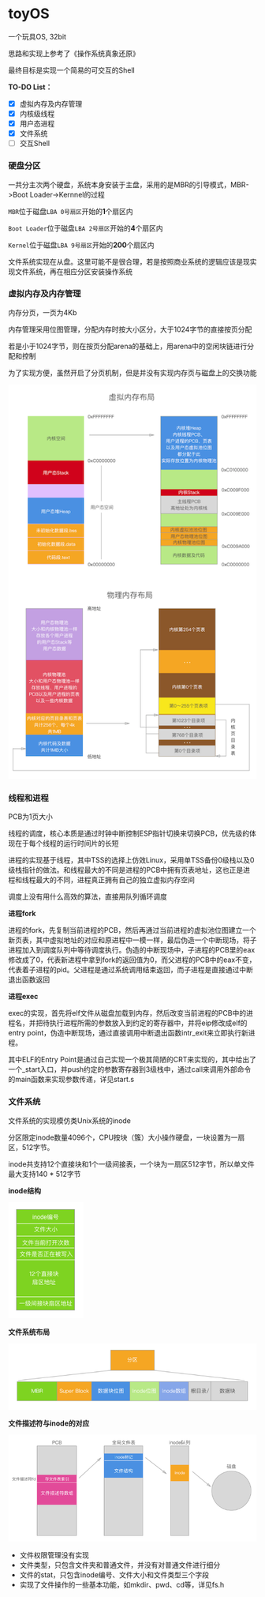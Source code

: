# toyOS
一个玩具OS, 32bit

思路和实现上参考了《操作系统真象还原》

最终目标是实现一个简易的可交互的Shell

__TO-DO List：__

- [x] 虚拟内存及内存管理
- [x] 内核级线程
- [x] 用户态进程
- [x] 文件系统
- [ ] 交互Shell

### 硬盘分区
一共分主次两个硬盘，系统本身安装于主盘，采用的是MBR的引导模式，MBR->Boot Loader->Kernnel的过程

`MBR`位于磁盘`LBA 0号扇区`开始的**1**个扇区内

`Boot Loader`位于磁盘`LBA 2号扇区`开始的**4**个扇区内

`Kernel`位于磁盘`LBA 9号扇区`开始的**200**个扇区内

文件系统实现在从盘。这里可能不是很合理，若是按照商业系统的逻辑应该是现实现文件系统，再在相应分区安装操作系统

### 虚拟内存及内存管理
内存分页，一页为4Kb

内存管理采用位图管理，分配内存时按大小区分，大于1024字节的直接按页分配

若是小于1024字节，则在按页分配arena的基础上，用arena中的空闲块链进行分配和控制

为了实现方便，虽然开启了分页机制，但是并没有实现内存页与磁盘上的交换功能

![](./resource/内存布局.png)

### 线程和进程
PCB为1页大小

线程的调度，核心本质是通过时钟中断控制ESP指针切换来切换PCB，优先级的体现在于每个线程的运行时间片的长短

进程的实现基于线程，其中TSS的选择上仿效Linux，采用单TSS备份0级栈以及0级栈指针的做法。和线程最大的不同是进程的PCB中拥有页表地址，这也正是进程和线程最大的不同，进程真正拥有自己的独立虚拟内存空间

调度上没有用什么高效的算法，直接用队列循环调度

__进程fork__

进程的fork，先复制当前进程的PCB，然后再通过当前进程的虚拟池位图建立一个新页表，其中虚拟地址的对应和原进程中一模一样，最后伪造一个中断现场，将子进程加入到调度队列中等待调度执行。伪造的中断现场中，子进程的PCB里的eax修改成了0，代表新进程中拿到fork的返回值为0，而父进程的PCB中的eax不变，代表着子进程的pid。父进程是通过系统调用结束返回，而子进程是直接通过中断退出函数返回

__进程exec__

exec的实现，首先将elf文件从磁盘加载到内存，然后改变当前进程的PCB中的进程名，并把待执行进程所需的参数放入到约定的寄存器中，并将eip修改成elf的entry point，伪造中断现场，通过直接调用中断退出函数intr_exit来立即执行新进程。

其中ELF的Entry Point是通过自己实现一个极其简陋的CRT来实现的，其中给出了一个_start入口，并push约定的参数寄存器到3级栈中，通过call来调用外部命令的main函数来实现参数传递，详见start.s

### 文件系统
文件系统的实现模仿类Unix系统的inode

分区限定inode数量4096个，CPU按块（簇）大小操作硬盘，一块设置为一扇区，512字节。

inode共支持12个直接块和1个一级间接表，一个块为一扇区512字节，所以单文件最大支持140 * 512字节

__inode结构__

![](./resource/inode.png)

__文件系统布局__

![](./resource/文件系统布局.png)

__文件描述符与inode的对应__

![](./resource/文件描述符.png)

* 文件权限管理没有实现
* 文件类型，只包含文件夹和普通文件，并没有对普通文件进行细分
* 文件的stat，只包含inode编号、文件大小和文件类型三个字段
* 实现了文件操作的一些基本功能，如mkdir、pwd、cd等，详见fs.h
